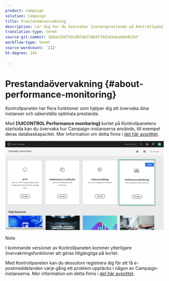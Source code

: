 ```yaml
---
product: campaign
solution: Campaign
title: Prestandaövervakning
description: Lär dig hur du övervakar instansprestanda på Kontrollpanelen
translation-type: tm+mt
source-git-commit: 168ae32d7931497bb37d63f7dd1d14eadbb4b1bf
workflow-type: tm+mt
source-wordcount: '112'
ht-degree: 14%

---
```



# Prestandaövervakning {#about-performance-monitoring}

Kontrollpanelen har flera funktioner som hjälper dig att övervaka dina instanser och säkerställa optimala prestanda.

Med **[!UICONTROL Performance monitoring]** kortet på Kontrollpanelens startsida kan du övervaka hur Campaign-instanserna används, till exempel deras databaskapacitet. Mer information om detta finns i [det här avsnittet](../../performance-monitoring/using/database-monitoring.md).

![](assets/performance_card.png)

>[!NOTE]
>
>I kommande versioner av Kontrollpanelen kommer ytterligare övervakningsfunktioner att göras tillgängliga på kortet.

Med Kontrollpanelen kan du dessutom registrera dig för att få e-postmeddelanden varje gång ett problem upptäcks i någon av Campaign-instanserna. Mer information om detta finns i [det här avsnittet](../../performance-monitoring/using/email-alerting.md).
